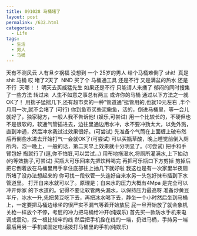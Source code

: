 ```yaml
---
title: 091028 马桶堵了
layout: post
permalink: /632.html
categories:
  - Life
tags:
  - 生活
  - 男人
  - 马桶
---
```

 天有不测风云 人有旦夕祸福 没想到 一个 25岁的男人 给个马桶难倒了 shit!  真是 shit 马桶 哎 堵了2天了  NND 买了个 马桶通工具 还是不行 又是满盆的热水 还是不行  天哪！！ 明天去买威猛先生 如果还是不行 只能请人来捅了 郁闷的同时搜集了一些方法 转过来  人生不如意之事总有两三 或许你的马桶 通过以下方法之一就OK了！ 用揣子猛揣几下,还有超市卖的一种&#8221;管道通&#8221;挺管用的,也就10元左右 ,半个月用一次,就不会堵了 (可行) 你到鱼市买些泥鳅鱼，活的，倒进马桶里，等一会儿就好了，独家秘方，一般人我不告诉他! (娱乐,可尝试) 用一个比较长的，不硬但也不是很软的，软通气管插进去，边往里通边用水冲，水不要冲劲太大，以免外溅，直到冲通，然后冲水我试过效果很好。(可尝试) 先准备个气筒在上面缠上破布然后再倒些水进去开始打气一会就OK了(可尝试) 可以买瓶草酸，晚上睡觉前倒入厕所内，泡一晚上，一般的话，第二天早上效果就十分明显了。(可尝试) 把手和手臂包好 掏就行了(逗,你不怕脏,可以尝试&#8230;) 用布地拖湿水,将厕所灌满水,上下抽动(约等效揣子,可尝试) 买瓶大可乐回来先把饮料喝完 再把可乐瓶口下方剪掉 剪掉后把它倒着放在马桶里用手拿住底部往上抽几下就好啦 我这也是有一次家里半夜厕所堵了没办法想起来的 你可找一段软管一头连好自来水另一头包好抹布插到下水管道里。 打开自来水就可以了。原理是；自来水的压力大概有4Mpa 是完全可以冲开你家 的下水道的。记得不要让软管两头漏水，以保持压力最高呀 准备炒黄豆半斤，冰水一升,先把黄豆吃下去，再把冰水喝下去，静坐一个小时然后坐到马桶上，一定要把马桶边缘坐的很严实不漏气等着开始放屁 屁一旦开始放了就会象机关枪一样放个不停，考屁的冲力把马桶给冲开(纯娱乐) 首先买一款防水手机来电调成震动，找一根比较牢的线 然后把手机拴在线的一端，扔进马桶，手持另一端 最后用另一手机或固定电话拨打马桶里的手机(纯娱乐)